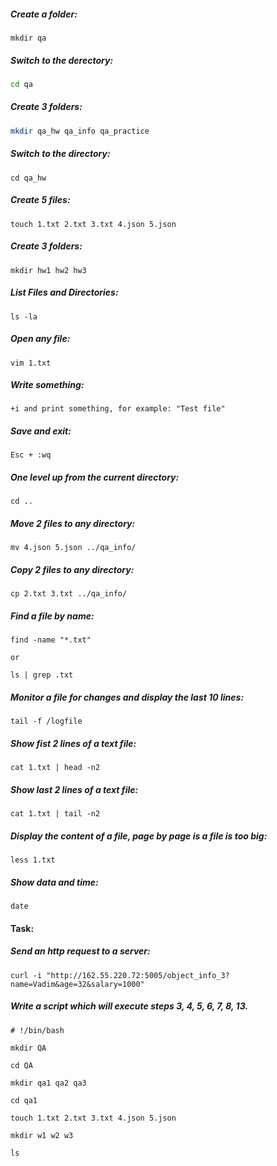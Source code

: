 ##### Create a folder:
```fish
mkdir qa
```
##### Switch to the derectory:
```bash
cd qa
```
##### Create 3 folders:
```bash
mkdir qa_hw qa_info qa_practice
```
##### Switch to the directory:
```
cd qa_hw
```
##### Create 5 files:
```
touch 1.txt 2.txt 3.txt 4.json 5.json
```
##### Create 3 folders:
```
mkdir hw1 hw2 hw3
```
##### List Files and Directories:
```
ls -la
```
##### Open any file:
```
vim 1.txt
```
##### Write something:
```
+i and print something, for example: "Test file"
```
##### Save and exit:
```
Esc + :wq
```
##### One level up from the current directory:
```
cd ..
```
##### Move 2 files to any directory:
```
mv 4.json 5.json ../qa_info/
```
##### Copy 2 files to any directory:
```
cp 2.txt 3.txt ../qa_info/
```
##### Find a file by name:
```
find -name "*.txt"

or

ls | grep .txt
```
##### Monitor a file for changes and display the last 10 lines:
```
tail -f /logfile
```
##### Show fist 2 lines of a text file:
```
cat 1.txt | head -n2
```
##### Show last 2 lines of a text file:
```
cat 1.txt | tail -n2
```
##### Display the content of a file, page by page is a file is too big:
```
less 1.txt
```
##### Show data and time:
```
date
```
#### Task:

##### Send an http request to a server:
```
curl -i "http://162.55.220.72:5005/object_info_3?name=Vadim&age=32&salary=1000"
```
##### Write a script which will execute steps 3, 4, 5, 6, 7, 8, 13.

~~~fish
# !/bin/bash

mkdir QA

cd QA

mkdir qa1 qa2 qa3

cd qa1

touch 1.txt 2.txt 3.txt 4.json 5.json

mkdir w1 w2 w3

ls
~~~
